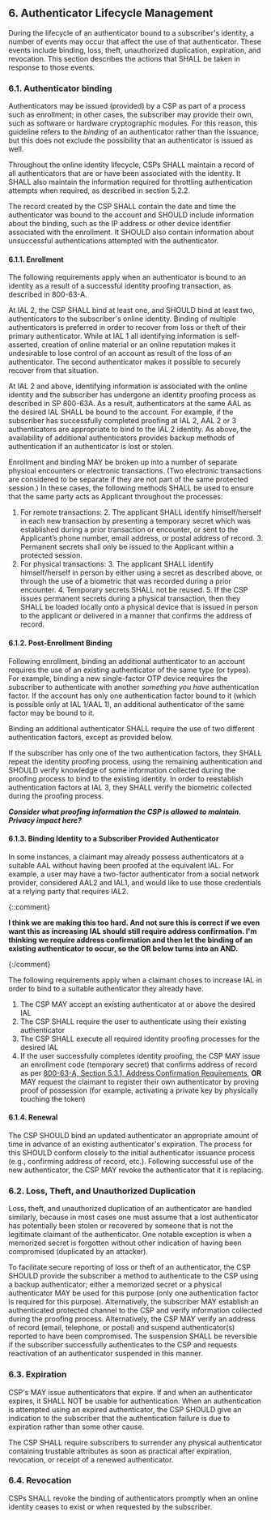 <a name="sec6"></a>

## 6. Authenticator Lifecycle Management

During the lifecycle of an authenticator bound to a subscriber's identity, a number of events may occur that affect the use of that authenticator. These events include binding, loss, theft, unauthorized duplication, expiration, and revocation. This section describes the actions that SHALL be taken in response to those events.

### <a name="binding"></a>6.1. Authenticator binding

Authenticators may be issued (provided) by a CSP as part of a process such as enrollment; in other cases, the subscriber may provide their own, such as software or hardware cryptographic modules. For this reason, this guideline refers to the *binding* of an authenticator rather than the issuance, but this does not exclude the possibility that an authenticator is issued as well.

Throughout the online identity lifecycle, CSPs SHALL maintain a record of all authenticators that are or have been associated with the identity. It SHALL also maintain the information required for throttling authentication attempts when required, as described in section 5.2.2.

The record created by the CSP SHALL contain the date and time the authenticator was bound to the account and SHOULD include information about the binding, such as the IP address or other device identifier associated with the enrollment. It SHOULD also contain information about unsuccessful authentications attempted with the authenticator.

#### 6.1.1. Enrollment

The following requirements apply when an authenticator is bound to an identity as a result of a successful identity proofing transaction, as described in 800-63-A.

At IAL 2, the CSP SHALL bind at least one, and SHOULD bind at least two, authenticators to the subscriber's online identity. Binding of multiple authenticators is preferred in order to recover from loss or theft of their primary authenticator. While at IAL 1 all identifying information is self-asserted, creation of online material or an online reputation makes it undesirable to lose control of an account as result of the loss of an authenticator. The second authenticator makes it possible to securely recover from that situation.

At IAL 2 and above, identifying information is associated with the online identity and the subscriber has undergone an identity proofing process as described in SP 800-63A. As a result, authenticators at the same AAL as the desired IAL SHALL be bound to the account. For example, if the subscriber has successfully completed proofing at IAL 2, AAL 2 or 3 authenticators are appropriate to bind to the IAL 2 identity.  As above, the availability of additional authenticators provides backup methods of authentication if an authenticator is lost or stolen.

Enrollment and binding MAY be broken up into a number of separate physical encounters or electronic transactions. (Two electronic transactions are considered to be separate if they are not part of the same protected session.) In these cases, the following methods SHALL be used to ensure that the same party acts as Applicant throughout the processes:

1. For remote transactions:
	2. The applicant SHALL identify himself/herself in each new transaction by presenting a temporary secret which was established during a prior transaction or encounter, or sent to the Applicant’s phone number, email address, or postal address of record.
	3. Permanent secrets shall only be issued to the Applicant within a protected session.
2. For physical transactions:
	3. The applicant SHALL identify himself/herself in person by either using a secret as described above, or through the use of a biometric that was recorded during a prior encounter.
	4. Temporary secrets SHALL not be reused.
	5. If the CSP issues permanent secrets during a physical transaction, then they SHALL be loaded locally onto a physical device that is issued in person to the applicant or delivered in a manner that confirms the address of record.


#### 6.1.2. Post-Enrollment Binding

Following enrollment, binding an additional authenticator to an account requires the use of an existing authenticator of the same type (or types). For example, binding a new single-factor OTP device requires the subscriber to authenticate with another *something you have* authentication factor. If the account has only one authentication factor bound to it (which is possible only at IAL 1/AAL 1), an additional authenticator of the same factor may be bound to it.

Binding an additional authenticator SHALL require the use of two different authentication factors, except as provided below.

If the subscriber has only one of the two authentication factors, they SHALL repeat the identity proofing process, using the remaining authentication and SHOULD verify knowledge of some information collected during the proofing process to bind to the existing identity. In order to reestablish authentication factors at IAL 3, they SHALL verify the biometric collected during the proofing process.

***Consider what proofing information the CSP is allowed to maintain. Privacy impact here?***


#### 6.1.3. Binding Identity to a Subscriber Provided Authenticator
In some instances, a claimant may already possess authenticators at a suitable AAL without having been proofed at the equivalent IAL. For example, a user may have a two-factor authenticator from a social network provider, considered AAL2 and IAL1, and would like to use those credentials at a relying party that requires IAL2.

{::comment}

**I think we are making this too hard.  And not sure this is correct if we even want this as increasing IAL should still require address confirmation.  I'm thinking we require address confirmation and then let the binding of an existing authenticator to occur, so the OR below turns into an AND.**

{:/comment}

The following requirements apply when a claimant choses to increase IAL in order to bind to a suitable authenticator they already have.

1. The CSP MAY accept an existing authenticator at or above the desired IAL
2. The CSP SHALL require the user to authenticate using their existing authenticator
3. The CSP SHALL execute all required identity proofing processes for the desired IAL
4. If the user successfully completes identity proofing, the CSP MAY issue an enrollment code (temporary secret) that confirms address of record as per [800-63-A, Section 5.3.1, Address Confirmation Requirements](sp800-63a.html#address_confirmation), **OR** MAY request the claimant to register their own authenticator by proving proof of possession (for example, activating a private key by physically touching the token)

#### 6.1.4. Renewal

The CSP SHOULD bind an updated authenticator an appropriate amount of time in advance of an existing authenticator's expiration. The process for this SHOULD conform closely to the initial authenticator issuance process (e.g., confirming address of record, etc.). Following successful use of the new authenticator, the CSP MAY revoke the authenticator that it is replacing.

### 6.2. Loss, Theft, and Unauthorized Duplication

Loss, theft, and unauthorized duplication of an authenticator are handled similarly, because in most cases one must assume that a lost authenticator has potentially been stolen or recovered by someone that is not the legitimate claimant of the authenticator. One notable exception is when a memorized secret is forgotten without other indication of having been compromised (duplicated by an attacker).

To facilitate secure reporting of loss or theft of an authenticator, the CSP SHOULD provide the subscriber a method to authenticate to the CSP using a backup authenticator; either a memorized secret or a physical authenticator MAY be used for this purpose (only one authentication factor is required for this purpose). Alternatively, the subscriber MAY establish an authenticated protected channel to the CSP and verify information collected during the proofing process. Alternatively, the CSP MAY verify an address of record (email, telephone, or postal) and suspend authenticator(s) reported to have been compromised. The suspension SHALL be reversible if the subscriber successfully authenticates to the CSP and requests reactivation of an authenticator suspended in this manner.

### 6.3. Expiration

CSP's MAY issue authenticators that expire. If and when an authenticator expires, it SHALL NOT be usable for authentication. When an authentication is attempted using an expired authenticator, the CSP SHOULD give an indication to the subscriber that the authentication failure is due to expiration rather than some other cause.

The CSP SHALL require subscribers to surrender any physical authenticator containing trustable attributes as soon as practical after expiration, revocation, or receipt of a renewed authenticator.

### 6.4. Revocation

CSPs SHALL revoke the binding of authenticators promptly when an online identity ceases to exist or when requested by the subscriber.

